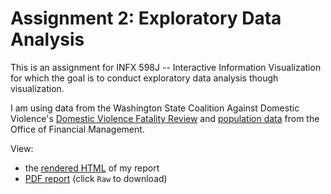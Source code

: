 # Assignment 2: Exploratory Data Analysis

This is an assignment for INFX 598J -- Interactive Information Visualization for
which the goal is to conduct exploratory data analysis though visualization.

I am using data from the Washington State Coalition Against Domestic Violence's
[Domestic Violence Fatality Review](http://dvfatalityreview.org/) and
[population data](http://www.ofm.wa.gov/pop/april1/hseries/default.asp) from the
Office of Financial Management.

View:
* the
  [rendered HTML](http://htmlpreview.github.io/?https://github.com/karawoo/INFX-598J-assignment-2/master/code/dv_vis.html)
  of my report
* [PDF report](https://github.com/karawoo/INFX-598J-assignment-2/blob/master/code/dv_vis.pdf)
  (click `Raw` to download)

